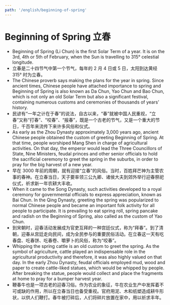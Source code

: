 ```yaml
---
path: '/english/beginning-of-spring'
---
```


# Beginning of Spring 立春

- Beginning of Spring (Li Chun) is the first Solar Term of a year. It is on the 3rd, 4th or 5th of February, when the Sun is travelling to 315° celestial longitude.
- 立春是二十四节气中第一个节气，每年的 2 月 4 日或 5 日，太阳到达黄经 315° 时为立春。
- The Chinese proverb says making the plans for the year in spring. Since ancient times, Chinese people have attached importance to spring and Beginning of Spring is also known as Da Chun, Yao Chun and Bao Chun, which is not only an old Solar Term but also a significant festival, containing numerous customs and ceremonies of thousands of years’ history.
- 民谚有“一年之计在于春”的说法，自古以来，“春”就被中国人民重视，“立春”又称“打春”、“咬春”、“报春”，既是一个古老的节气，又是一个重大的节日，千百年来流传下来许多风俗和仪式。
- As early as the Zhou Dynasty approximately 3,000 years ago, ancient Chinese people obtained the custom of greeting Beginning of Spring. At that time, people worshiped Mang Shen in charge of agricultural activities. On that day, the emperor would lead the Three Councillors of State, Nine Ministers, feudal princes and other senior officials to hold the sacrificial ceremony to greet the spring in the suburbs, in order to pray for the big harvest of a new year.
- 早在 3000 年前的周朝，就有迎接“立春”的风俗。当时，百姓拜芒神为主管农事的春神。在立春当日，天子要率领三公九卿、诸侯大夫到郊外举行迎春祭祀仪式，祈求新一年农耕大丰收。
- When it came to the Song Dynasty, such activities developed to a royal ceremony for governmental officials to express appreciation, known as Bai Chun. In the Qing Dynasty, greeting the spring was popularized to normal Chinese people and became an important folk activity for all people to participate. It is prevailing to eat spring roll, spring pancake and radish on the Beginning of Spring, also called as the custom of Yao Chun.
- 到宋朝时，迎春活动发展成为官吏互拜的一种宫廷仪式，称为“拜春”。到了清朝，迎春从宫廷走向民间，成为全民参与的重要民俗活动。在立春这一天有吃春盘、吃春饼、吃春卷、嚼萝卜的风俗，称为“咬春”。
- Whipping the spring cattle is an old custom to greet the spring. As the symbol of agriculture, cattle played an indispensable role in the agricultural productivity and therefore, it was also highly valued on that day. In the early Zhou Dynasty, feudal officials employed mud, wood and paper to create cattle-liked statues, which would be whipped by people. After breaking the statue, people would collect and place the fragments at home to pray for a bumper harvest year.
- 鞭春牛也是一项古老的迎春习俗。作为农业的象征，牛在农业生产中发挥着不可或缺的作用，所以在立春当日也备受重视。官府用泥、木和纸塑造成耕牛形状，以供人们鞭打。春牛被打碎后，人们将碎片放置在家中，用以祈求丰年。
